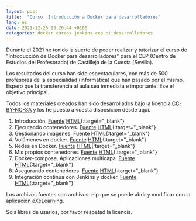 ```yaml
---
layout: post
title:  "Curso: Introducción a Docker para desarrolladores"
lang: es
date: 2021-12-26 13:20:44 +0100
categories: docker cursos jenkins cep ci desarrolladores
---
```


Durante el 2021 he tenido la suerte de poder realizar y tutorizar el curso de "Introducción de Docker para desarrolladores" para el CEP (Centro de Estudios del Profesorado) de Castilleja de la Cuesta (Sevilla).

Los resultados del curso han sido espectaculares, con más de 500 profesores de la especialidad (informática) que han pasado por el mismo. Espero que la transferencia al aula sea inmediata e importante. Ese el objetivo principal.

Todos los materiales creados han sido desarrollados bajo la licencia [CC-BY-NC-SA](https://creativecommons.org/licenses/by-nc-sa/4.0/) y los he puesto a vuesta disposición desde aquí.


1. Introducción. [Fuente]({{site.baseurl}}/myassets/docker/elps/1_Introduccion.elp) [HTML]({{site.baseurl}}/myassets/docker/htmls/t1/index.html){:target="_blank"}
2. Ejecutando contenedores. [Fuente]({{site.baseurl}}/myassets/docker/elps/2_Ejecutando%20y%20gestionando%20contenedores%20Docker.elp) [HTML]({{site.baseurl}}/myassets/docker/htmls/t2/index.html){:target="_blank"}
3. Gestionando imágenes. [Fuente]({{site.baseurl}}/myassets/docker/elps/3_Gestion_de_imagenes_Docker.elp) [HTML]({{site.baseurl}}/myassets/docker/htmls/t3/index.html){:target="_blank"}
4. Volúmenes en docker. [Fuente]({{site.baseurl}}/myassets/docker/elps/4_Volúmenes_en_Docker.elp) [HTML]({{site.baseurl}}/myassets/docker/htmls/t4/index.html){:target="_blank"}
5. Redes en Docker. [Fuente]({{site.baseurl}}/myassets/docker/elps/5_Redes_en_Docker_V02.elp) [HTML]({{site.baseurl}}/myassets/docker/htmls/t5/index.html){:target="_blank"}
6. Mis propios contenedores. [Fuente]({{site.baseurl}}/myassets/docker/elps/6.%20Construyendo%20mis%20propios%20contenedores.elp) [HTML]({{site.baseurl}}/myassets/docker/htmls/t6/index.html){:target="_blank"}
7. Docker-compose. Aplicaciones multicapa. [Fuente]({{site.baseurl}}/myassets/docker/elps/7_Docker-Compose.%20Aplicaciones%20multicapa.elp) [HTML]({{site.baseurl}}/myassets/docker/htmls/t7/index.html){:target="_blank"}
8. Asegurando contenedores. [Fuente]({{site.baseurl}}/myassets/docker/elps/8_Asegurando%20contenedores.elp) [HTML]({{site.baseurl}}/myassets/docker/htmls/t8/index.html){:target="_blank"}
9. Integración continua con Jenkins y docker. [Fuente]({{site.baseurl}}/myassets/docker/elps/9_Integración%20continua%20con%20Jenkins%20y%20Docker.elp) [HTML]({{site.baseurl}}/myassets/docker/htmls/t9/index.html){:target="_blank"}

Los archivos fuentes son archivos .elp que se puede abrir y modificar con la aplicación [eXeLearning](https://exelearning.net/).

Sois libres de usarlos, por favor respetad la licencia.